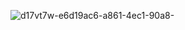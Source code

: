 ![d17vt7w-e6d19ac6-a861-4ec1-90a8-](https://user-images.githubusercontent.com/124341347/228938507-3b80ec5d-ae80-463f-845b-a89666412293.jpg)
